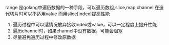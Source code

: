 <!--
 * @Date: 2021-05-10 16:31:22
 * @LastEditors: seven sun 
 * @LastEditTime: 2021-05-10 16:44:53
 * @FilePath: /面试题/gobase/range/range.md
-->
range 是golang中遍历数据的一种手段，可以遍历数组,slice,map,channel
在迭代切片时可以不适用value 而用slice[index]提高性能

1. 遍历过程中可以适情况放弃接收index或value，可以一定程度上提升性能
2. 遍历channel时，如果channel中没有数据，可能会阻塞
3. 尽量避免遍历过程中修改原数据